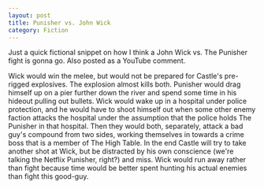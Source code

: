 ```yaml
---
layout: post
title: Punisher vs. John Wick
category: Fiction
---
```


Just a quick fictional snippet on how I think a John Wick vs. The Punisher fight is gonna go. Also posted as a YouTube comment.

Wick would win the melee, but would not be prepared for Castle's pre-rigged explosives. The explosion almost kills both. Punisher would drag himself up on a pier further down the river and spend some time in his hideout pulling out bullets. Wick would wake up in a hospital under police protection, and he would have to shoot himself out when some other enemy faction attacks the hospital under the assumption that the police holds The Punisher in that hospital. Then they would both, separately, attack a bad guy's compound from two sides, working themselves in towards a crime boss that is a member of The High Table. In the end Castle will try to take another shot at Wick, but be distracted by his own conscience (we're talking the Netflix Punisher, right?) and miss. Wick would run away rather than fight because time would be better spent hunting his actual enemies than fight this good-guy.
